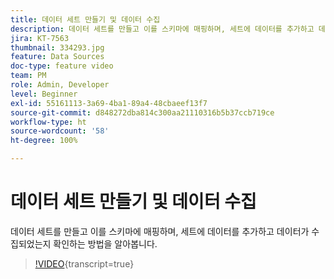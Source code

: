 ```yaml
---
title: 데이터 세트 만들기 및 데이터 수집
description: 데이터 세트를 만들고 이를 스키마에 매핑하며, 세트에 데이터를 추가하고 데이터가 수집되었는지 확인하는 방법을 알아봅니다.
jira: KT-7563
thumbnail: 334293.jpg
feature: Data Sources
doc-type: feature video
team: PM
role: Admin, Developer
level: Beginner
exl-id: 55161113-3a69-4ba1-89a4-48cbaeef13f7
source-git-commit: d848272dba814c300aa21110316b5b37ccb719ce
workflow-type: ht
source-wordcount: '58'
ht-degree: 100%

---
```


# 데이터 세트 만들기 및 데이터 수집

데이터 세트를 만들고 이를 스키마에 매핑하며, 세트에 데이터를 추가하고 데이터가 수집되었는지 확인하는 방법을 알아봅니다.

>[!VIDEO](https://video.tv.adobe.com/v/334293?quality=12&learn=on){transcript=true}
